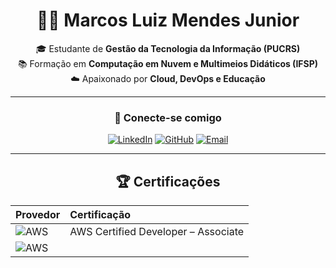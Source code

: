 <!-- ===============================
 🌩️ PORTFÓLIO DE MARCOS LUIZ MENDES JUNIOR
================================ -->

<div align="center">

# 👨‍💻 Marcos Luiz Mendes Junior

🎓 Estudante de **Gestão da Tecnologia da Informação (PUCRS)**  
📚 Formação em **Computação em Nuvem e Multimeios Didáticos (IFSP)**  
☁️ Apaixonado por **Cloud, DevOps e Educação**  

---

### 🚀 Conecte-se comigo

[![LinkedIn](https://img.shields.io/badge/LinkedIn-0077B5?style=for-the-badge&logo=linkedin&logoColor=white)](SEU_LINKEDIN_AQUI)
[![GitHub](https://img.shields.io/badge/GitHub-181717?style=for-the-badge&logo=github&logoColor=white)](https://github.com/SEU_USUARIO_AQUI)
[![Email](https://img.shields.io/badge/Email-D14836?style=for-the-badge&logo=gmail&logoColor=white)](mailto:SEUEMAIL@gmail.com)

---

## 🏆 Certificações

<div align="center">

| Provedor | Certificação |
|:--|:--|
| ![AWS](https://img.shields.io/badge/AWS-232F3E?style=for-the-badge&logo=amazon-aws&logoColor=white) | AWS Certified Developer – Associate |
| ![AWS]()
